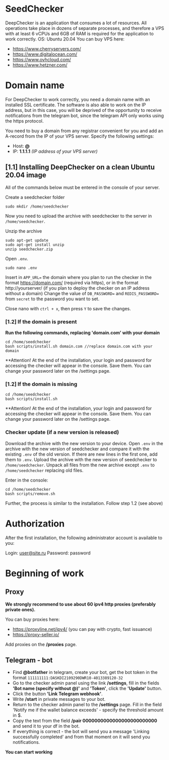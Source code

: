 # SeedChecker

DeepChecker is an application that consumes a lot of resources. All operations take place in dozens of separate processes, and therefore a VPS with at least 6 vCPUs and 6GB of RAM is required for the application to work correctly. OS: Ubuntu 20.04
You can buy VPS here:

- https://www.cherryservers.com/
- https://www.digitalocean.com/
- https://www.ovhcloud.com/
- https://www.hetzner.com/

# Domain name

For DeepChecker to work correctly, you need a domain name with an installed SSL certificate. The software is also able to work on the IP address, but in this case, you will be deprived of the opportunity to receive notifications from the telegram bot, since the telegram API only works using the https protocol.

You need to buy a domain from any registrar convenient for you and add an A-record from the IP of your VPS server. Specify the following settings:

- Host: **@**
- IP: **1.1.1.1** _(IP address of your VPS server)_

## [1.1] Installing DeepChecker on a clean Ubuntu 20.04 image

All of the commands below must be entered in the console of your server.

Create a seedchecker folder
```
sudo mkdir /home/seedchecker
```
Now you need to upload the archive with seedchecker to the server in `/home/seedchecker`.

Unzip the archive
```
sudo apt-get update
sudo apt-get install unzip
unzip seedchecker.zip
```

Open `.env`.
```
sudo nano .env
```

Insert in `APP_URL=` the domain where you plan to run the checker in the format https://domain.com/ (required via https), or in the format http://yourserver/ (if you plan to deploy the checker on an IP address without a domain)
Change the value of `DB_PASSWORD=` and `REDIS_PASSWORD=` from `secret` to the password you want to set.

Close nano with `ctrl + x`, then press `Y` to save the changes.

### [1.2] If the domain is present
**Run the following commands, replacing 'domain.com' with your domain**

```
cd /home/seedchecker
bash scripts/install.sh domain.com //replace domain.com with your domain
```
**Attention! At the end of the installation, your login and password for accessing the checker will appear in the console. Save them. You can change your password later on the /settings page.

### [1.2] If the domain is missing

```
cd /home/seedchecker
bash scripts/install.sh
```
**Attention! At the end of the installation, your login and password for accessing the checker will appear in the console. Save them. You can change your password later on the /settings page.

### Checker update (if a new version is released)

Download the archive with the new version to your device.
Open `.env` in the archive with the new version of seedchecker and compare it with the existing `.env` of the old version. If there are new lines in the first one, add them to `.env`.
Upload the archive with the new version of seedchecker to `/home/seedchecker`.
Unpack all files from the new archive except `.env` to `/home/seedchecker` replacing old files.

Enter in the console:
```
cd /home/seedchecker
bash scripts/remove.sh
```

Further, the process is similar to the installation.
Follow step 1.2 (see above)

# Authorization

After the first installation, the following administrator account is available to you:

Login: user@site.ru
Password: password

# Beginning of work

## Proxy
**We strongly recommend to use about 60 ipv4 http proxies (preferably private ones).**

You can buy proxies here:
- https://proxyline.net/ipv4/ (you can pay with crypto, fast issuance)
- https://proxy-seller.io/

Add proxies on the **/proxies** page.

## Telegram - bot
- Find **@botfather** in telegram, create your bot, get the bot token in the format `111111111:DASKDI2109290DWR10-4013389120-32`
- Go to the checker admin panel using the link **/settings**, fill in the fields **'Bot name (specify without @)'** and **'Token'**, click the **'Update'** button.
- Click the button **'Link Telegram webhook'**.
- Write **/start** in private messages to your bot.
- Return to the checker admin panel to the **/settings** page. Fill in the field 'Notify me if the wallet balance exceeds' - specify the threshold amount in $.
- Copy the text from the field **/pair 0000000000000000000000000** and send it to your df in the bot.
- If everything is correct - the bot will send you a message 'Linking successfully completed' and from that moment on it will send you notifications.

**You can start working**
